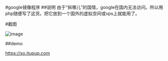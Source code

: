 #google镜像程序
##说明
由于“拆哪儿”的国情，google在国内无法访问。所以用php随便写了这货。把它放到一个国外的虚拟空间或vps上就能用了。

#截图

 ![image](https://github.com/taogogo/google-proxy-php/raw/master/google-proxy.png)

##demo

https://so.itupup.com
